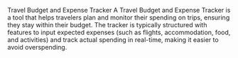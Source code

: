 Travel Budget and Expense Tracker
A Travel Budget and Expense Tracker is a tool that helps travelers plan and monitor their spending on trips, ensuring they stay within their budget. The tracker is typically structured with features to input expected expenses (such as flights, accommodation, food, and activities) and track actual spending in real-time, making it easier to avoid overspending.
